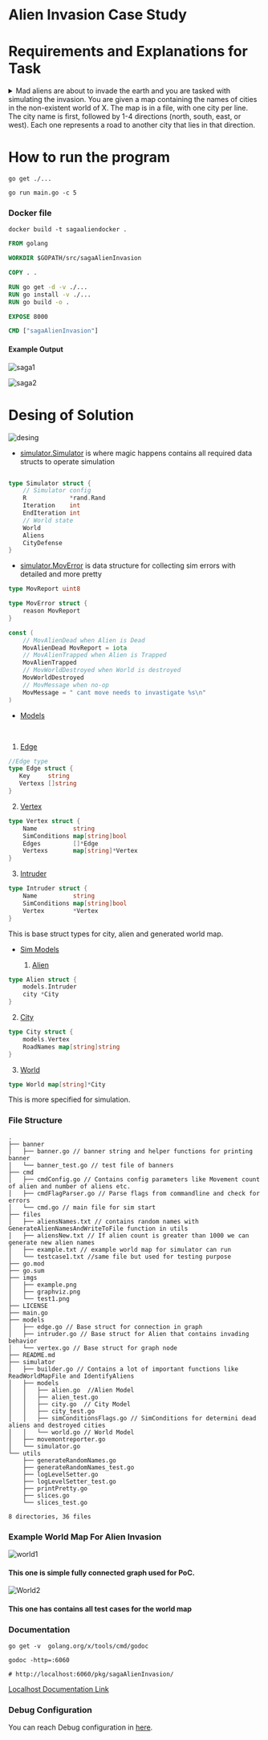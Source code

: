 # Alien Invasion Case Study

# Requirements and Explanations for Task
<details>
  <summary>Mad aliens are about to invade the earth and you are tasked with simulating the
invasion.
You are given a map containing the names of cities in the non-existent world of
X. The map is in a file, with one city per line. The city name is first,
followed by 1-4 directions (north, south, east, or west). Each one represents a
road to another city that lies in that direction.</summary>
  
For example:
Foo north=Bar west=Baz south=Qu-ux
Bar south=Foo west=Bee
The city and each of the pairs are separated by a single space, and the
directions are separated from their respective cities with an equals (=) sign.
You should create N aliens, where N is specified as a command-line argument.
These aliens start out at random places on the map, and wander around randomly,
following links. Each iteration, the aliens can travel in any of the directions
leading out of a city. In our example above, an alien that starts at Foo can go
north to Bar, west to Baz, or south to Qu-ux.
When two aliens end up in the same place, they fight, and in the process kill
each other and destroy the city. When a city is destroyed, it is removed from
the map, and so are any roads that lead into or out of it.
In our example above, if Bar were destroyed the map would now be something
like:
Foo west=Baz south=Qu-ux
Once a city is destroyed, aliens can no longer travel to or through it. This
may lead to aliens getting "trapped".
You should create a program that reads in the world map, creates N aliens, and
unleashes them. The program should run until all the aliens have been
destroyed, or each alien has moved at least 10,000 times. When two aliens
fight, print out a message like:
Bar has been destroyed by alien 10 and alien 34!
(If you want to give them names, you may, but it is not required.) Once the
program has finished, it should print out whatever is left of the world in the
same format as the input file.
Feel free to make assumptions (for example, that the city names will never
contain numeric characters), but please add comments or assertions describing
the assumptions you are making.
</details>

# How to run the program

```
go get ./...

go run main.go -c 5 

```
### Docker file
```
docker build -t sagaaliendocker .
```
```dockerfile
FROM golang

WORKDIR $GOPATH/src/sagaAlienInvasion

COPY . .

RUN go get -d -v ./...
RUN go install -v ./...
RUN go build -o .

EXPOSE 8000

CMD ["sagaAlienInvasion"]

```
#### Example Output

![saga1](imgs/saga1.png)

![saga2](imgs/saga2.png)

# Desing of Solution
![desing](imgs/graphviz.png)

* [simulator.Simulator](simulator/simulator.go) is where magic happens contains all required data structs to operate simulation
```go

type Simulator struct {
	// Simulator config
	R            *rand.Rand
	Iteration    int
	EndIteration int
	// World state
	World
	Aliens
	CityDefense
}
  ```
* [simulator.MovError](simulator/movemontreporter.go) is data structure for collecting sim errors with detailed and more pretty
```go
type MovReport uint8

type MovError struct {
	reason MovReport
}

const (
	// MovAlienDead when Alien is Dead
	MovAlienDead MovReport = iota
	// MovAlienTrapped when Alien is Trapped
	MovAlienTrapped
	// MovWorldDestroyed when World is destroyed
	MovWorldDestroyed
	// MovMessage when no-op
	MovMessage = " cant move needs to invastigate %s\n"
)

```
* [Models](models/)
 <br>

  1. [Edge](models/edge.go)
 ```go
//Edge type
type Edge struct {
	Key     string
	Vertexs []string
}
```
  2. [Vertex](models/vertex.go)
```go
type Vertex struct {
	Name          string
	SimConditions map[string]bool
	Edges         []*Edge
	Vertexs       map[string]*Vertex
}

```
  3. [Intruder](models/intruder.go)
```go
type Intruder struct {
	Name          string
	SimConditions map[string]bool
	Vertex        *Vertex
}

```
This is base struct types for city, alien and generated world map.

* [Sim Models](simulator/)
  <br>

  1. [Alien](simulator/models/alien.go)
```go
type Alien struct {
	models.Intruder
	city *City
}
```
  2. [City](simulator/models/city.go)
```go
type City struct {
	models.Vertex
	RoadNames map[string]string
}
```
  3. [World](simulator/models/world.go)
```go
type World map[string]*City
```

This is more specified for simulation.
### File Structure
```
.
├── banner
│   ├── banner.go // banner string and helper functions for printing banner
│   └── banner_test.go // test file of banners
├── cmd
│   ├── cmdConfig.go // Contains config parameters like Movement count of alien and number of aliens etc.
│   ├── cmdFlagParser.go // Parse flags from commandline and check for errors
│   └── cmd.go // main file for sim start
├── files
│   ├── aliensNames.txt // contains random names with GenerateAlienNamesAndWriteToFile function in utils
│   ├── aliensNew.txt // If alien count is greater than 1000 we can generate new alien names
│   ├── example.txt // example world map for simulator can run
│   └── testcase1.txt //same file but used for testing purpose
├── go.mod
├── go.sum
├── imgs
│   ├── example.png
│   ├── graphviz.png
│   └── test1.png
├── LICENSE
├── main.go
├── models
│   ├── edge.go // Base struct for connection in graph 
│   ├── intruder.go // Base struct for Alien that contains invading behavior
│   └── vertex.go // Base struct for graph node
├── README.md
├── simulator
│   ├── builder.go // Contains a lot of important functions like ReadWorldMapFile and IdentifyAliens
│   ├── models
│   │   ├── alien.go  //Alien Model
│   │   ├── alien_test.go
│   │   ├── city.go  // City Model
│   │   ├── city_test.go
│   │   ├── simConditionsFlags.go // SimConditions for determini dead aliens and destroyed cities
│   │   └── world.go // World Model
│   ├── movemontreporter.go
│   └── simulator.go
└── utils
    ├── generateRandomNames.go
    ├── generateRandomNames_test.go
    ├── logLevelSetter.go
    ├── logLevelSetter_test.go
    ├── printPretty.go
    ├── slices.go
    └── slices_test.go

8 directories, 36 files
```
### Example World Map For Alien Invasion

![world1](imgs/test1.png)

#### This one is simple fully connected graph used for PoC.

![World2](imgs/example.png)

#### This one has contains all test cases for the world map

### Documentation

```
go get -v  golang.org/x/tools/cmd/godoc

godoc -http=:6060

# http://localhost:6060/pkg/sagaAlienInvasion/
```
[Localhost Documentation Link](http://localhost:6060/pkg/sagaAlienInvasion/)

### Debug Configuration

You can reach Debug configuration in [here](.vscode/launch.json). 